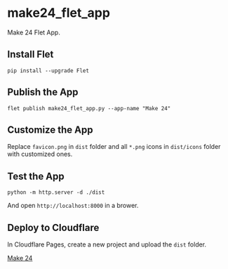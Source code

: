 # make24_flet_app
Make 24 Flet App.

## Install Flet
```shell
pip install --upgrade Flet
```

## Publish the App
```shell
flet publish make24_flet_app.py --app-name "Make 24"
```

## Customize the App
Replace `favicon.png` in `dist` folder and all `*.png` icons in `dist/icons` folder with customized ones.

## Test the App
```shell
python -m http.server -d ./dist
```
And open `http://localhost:8000` in a brower.

## Deploy to Cloudflare
In Cloudflare Pages, create a new project and upload the `dist` folder.

[Make 24](https://make24.pages.dev/)
